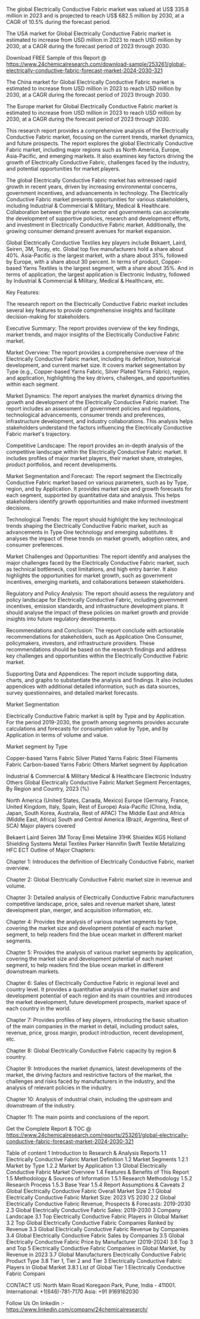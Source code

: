 The global Electrically Conductive Fabric market was valued at US$ 335.8 million in 2023 and is projected to reach US$ 682.5 million by 2030, at a CAGR of 10.5% during the forecast period.

The USA market for Global Electrically Conductive Fabric market is estimated to increase from USD million in 2023 to reach USD million by 2030, at a CAGR during the forecast period of 2023 through 2030.

Download FREE Sample of this Report @ https://www.24chemicalresearch.com/download-sample/253261/global-electrically-conductive-fabric-forecast-market-2024-2030-321

The China market for Global Electrically Conductive Fabric market is estimated to increase from USD million in 2023 to reach USD million by 2030, at a CAGR during the forecast period of 2023 through 2030.

The Europe market for Global Electrically Conductive Fabric market is estimated to increase from USD million in 2023 to reach USD million by 2030, at a CAGR during the forecast period of 2023 through 2030.

This research report provides a comprehensive analysis of the Electrically Conductive Fabric market, focusing on the current trends, market dynamics, and future prospects. The report explores the global Electrically Conductive Fabric market, including major regions such as North America, Europe, Asia-Pacific, and emerging markets. It also examines key factors driving the growth of Electrically Conductive Fabric, challenges faced by the industry, and potential opportunities for market players.

The global Electrically Conductive Fabric market has witnessed rapid growth in recent years, driven by increasing environmental concerns, government incentives, and advancements in technology. The Electrically Conductive Fabric market presents opportunities for various stakeholders, including Industrial & Commercial & Military, Medical & Healthcare. Collaboration between the private sector and governments can accelerate the development of supportive policies, research and development efforts, and investment in Electrically Conductive Fabric market. Additionally, the growing consumer demand present avenues for market expansion.

Global Electrically Conductive Textiles key players include Bekaert, Laird, Seiren, 3M, Toray, etc. Global top five manufacturers hold a share about 40%. Asia-Pacific is the largest market, with a share about 35%, followed by Europe, with a share about 30 percent. In terms of product, Copper-based Yarns Textiles is the largest segment, with a share about 35%. And in terms of application, the largest application is Electronic Industry, followed by Industrial & Commercial & Military, Medical & Healthcare, etc.

Key Features:

The research report on the Electrically Conductive Fabric market includes several key features to provide comprehensive insights and facilitate decision-making for stakeholders.

Executive Summary: The report provides overview of the key findings, market trends, and major insights of the Electrically Conductive Fabric market.

Market Overview: The report provides a comprehensive overview of the Electrically Conductive Fabric market, including its definition, historical development, and current market size. It covers market segmentation by Type (e.g., Copper-based Yarns Fabric, Silver Plated Yarns Fabric), region, and application, highlighting the key drivers, challenges, and opportunities within each segment.

Market Dynamics: The report analyses the market dynamics driving the growth and development of the Electrically Conductive Fabric market. The report includes an assessment of government policies and regulations, technological advancements, consumer trends and preferences, infrastructure development, and industry collaborations. This analysis helps stakeholders understand the factors influencing the Electrically Conductive Fabric market's trajectory.

Competitive Landscape: The report provides an in-depth analysis of the competitive landscape within the Electrically Conductive Fabric market. It includes profiles of major market players, their market share, strategies, product portfolios, and recent developments.

Market Segmentation and Forecast: The report segment the Electrically Conductive Fabric market based on various parameters, such as by Type, region, and by Application. It provides market size and growth forecasts for each segment, supported by quantitative data and analysis. This helps stakeholders identify growth opportunities and make informed investment decisions.

Technological Trends: The report should highlight the key technological trends shaping the Electrically Conductive Fabric market, such as advancements in Type One technology and emerging substitutes. It analyses the impact of these trends on market growth, adoption rates, and consumer preferences.

Market Challenges and Opportunities: The report identify and analyses the major challenges faced by the Electrically Conductive Fabric market, such as technical bottleneck, cost limitations, and high entry barrier. It also highlights the opportunities for market growth, such as government incentives, emerging markets, and collaborations between stakeholders.

Regulatory and Policy Analysis: The report should assess the regulatory and policy landscape for Electrically Conductive Fabric, including government incentives, emission standards, and infrastructure development plans. It should analyse the impact of these policies on market growth and provide insights into future regulatory developments.

Recommendations and Conclusion: The report conclude with actionable recommendations for stakeholders, such as Application One Consumer, policymakers, investors, and infrastructure providers. These recommendations should be based on the research findings and address key challenges and opportunities within the Electrically Conductive Fabric market.

Supporting Data and Appendices: The report include supporting data, charts, and graphs to substantiate the analysis and findings. It also includes appendices with additional detailed information, such as data sources, survey questionnaires, and detailed market forecasts.

Market Segmentation

Electrically Conductive Fabric market is split by Type and by Application. For the period 2019-2030, the growth among segments provides accurate calculations and forecasts for consumption value by Type, and by Application in terms of volume and value.

Market segment by Type

Copper-based Yarns Fabric
Silver Plated Yarns Fabric
Steel Filaments Fabric
Carbon-based Yarns Fabric
Others
Market segment by Application

Industrial & Commercial & Military
Medical & Healthcare
Electronic Industry
Others
Global Electrically Conductive Fabric Market Segment Percentages, By Region and Country, 2023 (%)

North America (United States, Canada, Mexico)
Europe (Germany, France, United Kingdom, Italy, Spain, Rest of Europe)
Asia-Pacific (China, India, Japan, South Korea, Australia, Rest of APAC)
The Middle East and Africa (Middle East, Africa)
South and Central America (Brazil, Argentina, Rest of SCA)
Major players covered

Bekaert
Laird
Seiren
3M
Toray
Emei
Metaline
31HK
Shieldex
KGS
Holland Shielding Systems
Metal Textiles
Parker Hannifin
Swift Textile Metalizing
HFC
ECT
Outline of Major Chapters:

Chapter 1: Introduces the definition of Electrically Conductive Fabric, market overview.

Chapter 2: Global Electrically Conductive Fabric market size in revenue and volume.

Chapter 3: Detailed analysis of Electrically Conductive Fabric manufacturers competitive landscape, price, sales and revenue market share, latest development plan, merger, and acquisition information, etc.

Chapter 4: Provides the analysis of various market segments by type, covering the market size and development potential of each market segment, to help readers find the blue ocean market in different market segments.

Chapter 5: Provides the analysis of various market segments by application, covering the market size and development potential of each market segment, to help readers find the blue ocean market in different downstream markets.

Chapter 6: Sales of Electrically Conductive Fabric in regional level and country level. It provides a quantitative analysis of the market size and development potential of each region and its main countries and introduces the market development, future development prospects, market space of each country in the world.

Chapter 7: Provides profiles of key players, introducing the basic situation of the main companies in the market in detail, including product sales, revenue, price, gross margin, product introduction, recent development, etc.

Chapter 8: Global Electrically Conductive Fabric capacity by region & country.

Chapter 9: Introduces the market dynamics, latest developments of the market, the driving factors and restrictive factors of the market, the challenges and risks faced by manufacturers in the industry, and the analysis of relevant policies in the industry.

Chapter 10: Analysis of industrial chain, including the upstream and downstream of the industry.

Chapter 11: The main points and conclusions of the report.

Get the Complete Report & TOC @ https://www.24chemicalresearch.com/reports/253261/global-electrically-conductive-fabric-forecast-market-2024-2030-321

Table of content
1 Introduction to Research & Analysis Reports
1.1 Electrically Conductive Fabric Market Definition
1.2 Market Segments
1.2.1 Market by Type
1.2.2 Market by Application
1.3 Global Electrically Conductive Fabric Market Overview
1.4 Features & Benefits of This Report
1.5 Methodology & Sources of Information
1.5.1 Research Methodology
1.5.2 Research Process
1.5.3 Base Year
1.5.4 Report Assumptions & Caveats
2 Global Electrically Conductive Fabric Overall Market Size
2.1 Global Electrically Conductive Fabric Market Size: 2023 VS 2030
2.2 Global Electrically Conductive Fabric Revenue, Prospects & Forecasts: 2019-2030
2.3 Global Electrically Conductive Fabric Sales: 2019-2030
3 Company Landscape
3.1 Top Electrically Conductive Fabric Players in Global Market
3.2 Top Global Electrically Conductive Fabric Companies Ranked by Revenue
3.3 Global Electrically Conductive Fabric Revenue by Companies
3.4 Global Electrically Conductive Fabric Sales by Companies
3.5 Global Electrically Conductive Fabric Price by Manufacturer (2019-2024)
3.6 Top 3 and Top 5 Electrically Conductive Fabric Companies in Global Market, by Revenue in 2023
3.7 Global Manufacturers Electrically Conductive Fabric Product Type
3.8 Tier 1, Tier 2 and Tier 3 Electrically Conductive Fabric Players in Global Market
3.8.1 List of Global Tier 1 Electrically Conductive Fabric Compani

CONTACT US:
North Main Road Koregaon Park, Pune, India - 411001.
International: +1(646)-781-7170
Asia: +91 9169162030

Follow Us On linkedin :- https://www.linkedin.com/company/24chemicalresearch/
